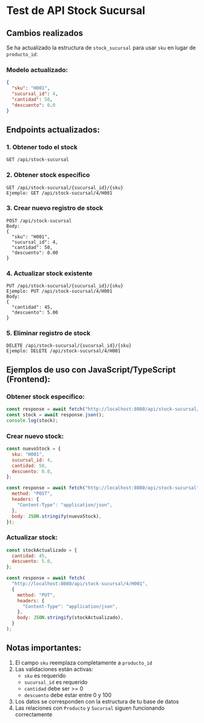 # Test de API Stock Sucursal

## Cambios realizados

Se ha actualizado la estructura de `stock_sucursal` para usar `sku` en lugar de `producto_id`:

### Modelo actualizado:

```json
{
  "sku": "H001",
  "sucursal_id": 4,
  "cantidad": 50,
  "descuento": 0.0
}
```

## Endpoints actualizados:

### 1. Obtener todo el stock

```
GET /api/stock-sucursal
```

### 2. Obtener stock específico

```
GET /api/stock-sucursal/{sucursal_id}/{sku}
Ejemplo: GET /api/stock-sucursal/4/H001
```

### 3. Crear nuevo registro de stock

```
POST /api/stock-sucursal
Body:
{
  "sku": "H001",
  "sucursal_id": 4,
  "cantidad": 50,
  "descuento": 0.00
}
```

### 4. Actualizar stock existente

```
PUT /api/stock-sucursal/{sucursal_id}/{sku}
Ejemplo: PUT /api/stock-sucursal/4/H001
Body:
{
  "cantidad": 45,
  "descuento": 5.00
}
```

### 5. Eliminar registro de stock

```
DELETE /api/stock-sucursal/{sucursal_id}/{sku}
Ejemplo: DELETE /api/stock-sucursal/4/H001
```

## Ejemplos de uso con JavaScript/TypeScript (Frontend):

### Obtener stock específico:

```javascript
const response = await fetch("http://localhost:8080/api/stock-sucursal/4/H001");
const stock = await response.json();
console.log(stock);
```

### Crear nuevo stock:

```javascript
const nuevoStock = {
  sku: "H001",
  sucursal_id: 4,
  cantidad: 50,
  descuento: 0.0,
};

const response = await fetch("http://localhost:8080/api/stock-sucursal", {
  method: "POST",
  headers: {
    "Content-Type": "application/json",
  },
  body: JSON.stringify(nuevoStock),
});
```

### Actualizar stock:

```javascript
const stockActualizado = {
  cantidad: 45,
  descuento: 5.0,
};

const response = await fetch(
  "http://localhost:8080/api/stock-sucursal/4/H001",
  {
    method: "PUT",
    headers: {
      "Content-Type": "application/json",
    },
    body: JSON.stringify(stockActualizado),
  }
);
```

## Notas importantes:

1. El campo `sku` reemplaza completamente a `producto_id`
2. Las validaciones están activas:
   - `sku` es requerido
   - `sucursal_id` es requerido
   - `cantidad` debe ser >= 0
   - `descuento` debe estar entre 0 y 100
3. Los datos se corresponden con la estructura de tu base de datos
4. Las relaciones con `Producto` y `Sucursal` siguen funcionando correctamente
